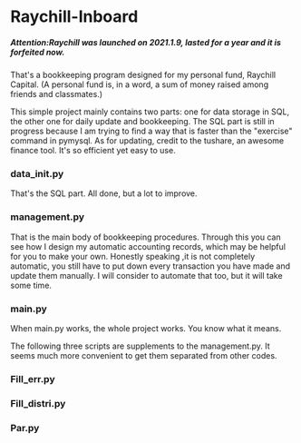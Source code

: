 # Raychill-Inboard
##### Attention:Raychill was launched on 2021.1.9, lasted for a year and it is forfeited now.
That's a bookkeeping program designed for my personal fund, Raychill Capital.
(A personal fund is, in a word, a sum of money raised among friends and classmates.)

This simple project mainly contains two parts: one for data storage in SQL, the other one for daily update and bookkeeping.
The SQL part is still in progress because I am trying to find a way that is faster than the "exercise" command in pymysql.
As for updating, credit to the tushare, an awesome finance tool. It's so efficient yet easy to use.

### data_init.py
That's the SQL part. All done, but a lot to improve.

### management.py
That is the main body of bookkeeping procedures. Through this you can see how I design my automatic accounting records, which may be helpful for you to make your own. Honestly speaking ,it is not completely automatic, you still have to put down every transaction you have made and update them manually. I will consider to automate that too, but it will take some time.

### main.py
When main.py works, the whole project works. You know what it means.



The following three scripts are supplements to the management.py. It seems much more convenient to get them separated from other codes.
### Fill_err.py
### Fill_distri.py
### Par.py
